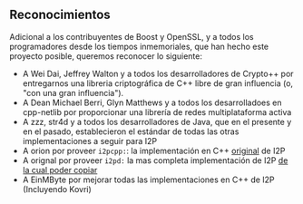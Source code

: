 ## Reconocimientos
Adicional a los contribuyentes de Boost y OpenSSL, y a todos los programadores desde los tiempos inmemoriales, que han hecho este proyecto posible, queremos reconocer lo siguiente:

- A Wei Dai, Jeffrey Walton y a todos los desarrolladores de Crypto++ por entregarnos una libreria criptográfica de C++ libre de gran influencia (o, "con una gran influencia").
- A Dean Michael Berri, Glyn Matthews y a todos los desarrolladoes en cpp-netlib por proporcionar una librería de redes multiplataforma activa
- A zzz, str4d y a todos los desarrolladores de Java, que en el presente y en el pasado, establecieron el estándar de todas las otras implementaciones a seguir para I2P
- A orion por proveer ```i2pcpp:```: la implementación en C++ [original](http://git.repo.i2p.xyz/w/i2pcpp.git) de I2P
- A orignal por proveer ```i2pd:``` la mas completa implementación de I2P [de la cual poder copiar](https://github.com/purplei2p/i2pd/commit/45d27f8ddc43e220a9eea42de41cb67d5627a7d3)
- A EinMByte por mejorar todas las implementaciones en C++ de I2P (Incluyendo Kovri)
